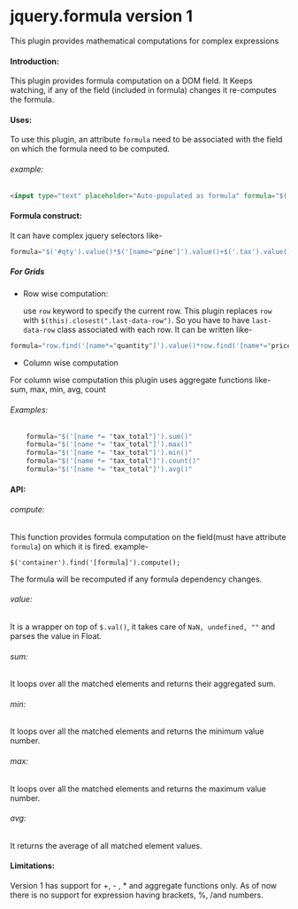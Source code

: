 jquery.formula version 1
========================

This plugin provides mathematical computations for complex expressions

#### Introduction:

This plugin provides formula computation on a DOM field. It Keeps watching, if any of the field (included in formula) changes it re-computes the formula.

#### Uses:

To use this plugin, an attribute ```formula``` need to be associated with the field on which the formula need to be computed.

###### example:

```html
<input type="text" placeholder="Auto-populated as formula" formula="$('#qty').value()*$('[name="pu"]').value()+$('#tax').value()-$('.disc').value()">
```

#### Formula construct:

It can have complex jquery selectors like-

```javascript
formula="$('#qty').value()*$('[name="pine"]').value()+$('.tax').value()-$('#disc').value()"
```

#####  ***For Grids***

  - Row wise computation:

    use ```row``` keyword to specify the current row. This plugin replaces ```row``` with ```$(this).closest(".last-data-row")```. So you have to have ```last-data-row``` class associated with each row.
     It can be written like-

```Javascript
formula="row.find('[name*="quantity"]').value()*row.find('[name*="price_per_unit"]').value()"
```

  - Column wise computation

   For column wise computation this plugin uses aggregate functions like- sum, max, min, avg, count

###### Examples:

```javascript
    formula="$('[name *= "tax_total"]').sum()"
    formula="$('[name *= "tax_total"]').max()"
    formula="$('[name *= "tax_total"]').min()"
    formula="$('[name *= "tax_total"]').count()"
    formula="$('[name *= "tax_total"]').avg()"
```
    
#### API:

###### compute:

This function provides formula computation on the field(must have attribute ```formula```) on which it is fired. example-
```
$('container').find('[formula]').compute();
```
The formula will be recomputed if any formula dependency changes.

###### value:
 It is a wrapper on top of ```$.val()```, it takes care of ```NaN, undefined, ""``` and parses the value in Float.

###### sum:
It loops over all the matched elements and returns their aggregated sum.

###### min:
It loops over all the matched elements and returns the minimum value number.

###### max:
It loops over all the matched elements and returns the maximum value number.

###### avg:
It returns the average of all matched element values.

#### Limitations:
Version 1 has support for +, - , * and aggregate functions only. As of now there is no support for expression having brackets, %, /and  numbers.